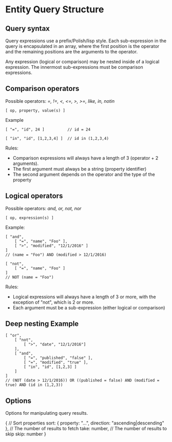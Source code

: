 # Entity Query Structure

## Query syntax

Query expressions use a prefix/Polish/lisp style. Each sub-expression in the query
is encapsulated in an array, where the first position is the operator and the
remaining positions are the arguments to the operator.

Any expression (logical or comparison) may be nested inside of a logical expression.
The innermost sub-expressions must be comparison expressions.

## Comparison operators

Possible operators: *=, !=, <, <=, >, >=, like, in, notin*

    [ op, property, value(s) ]

Example

    [ "=", "id", 24 ]          // id = 24

    [ "in", "id", [1,2,3,4] ]  // id in (1,2,3,4)

Rules:
* Comparison expressions will always have a length of 3 (operator + 2 arguments).
* The first argument must always be a string (property identifier)
* The second argument depends on the operator and the type of the property

## Logical operators

Possible operators: *and, or, not, nor*

    [ op, expression(s) ]

Example:

    [ "and",
        [ "=", "name", "Foo" ],
        [ ">", "modified", "12/1/2016" ]
    ]
    // (name = "Foo") AND (modified > 12/1/2016)

    [ "not",
        [ "=", "name", "Foo" ]
    ]
    // NOT (name = "Foo")

Rules:
* Logical expressions will always have a length of 3 or more, with the exception of "not", which is 2 or more.
* Each argument must be a sub-expression (either logical or comparison)

## Deep nesting Example

    [ "or",
        [ "not",
            [ ">", "date", "12/1/2016"]
        ],
        [ "and",
            [ "=", "published", "false" ],
            [ "=", "modified", "true" ],
            [ "in", "id", [1,2,3] ]
        ]
    ]
    // (NOT (date > 12/1/2016)) OR ((published = false) AND (modified = true) AND (id in (1,2,3))

## Options

Options for manipulating query results.

  {
    // Sort properties
    sort: {
      property: "...",
      direction: "ascending|descending"
    },
    // The number of results to fetch
    take: number,
    // The number of results to skip
    skip: number
  }
